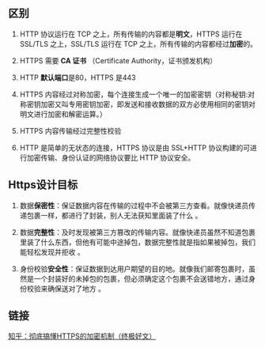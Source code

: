 ## 区别

1. HTTP 协议运行在 TCP 之上，所有传输的内容都是**明文**，HTTPS 运行在 SSL/TLS 之上，SSL/TLS 运行在 TCP 之上，所有传输的内容都经过**加密**的。

2. HTTPS 需要 **CA 证书** （Certificate Authority，证书颁发机构）

3. HTTP **默认端口**是80，HTTPS 是443

4. HTTPS 内容经过对称加密，每个连接生成一个唯一的加密密钥（对称秘钥:对称密钥加密又叫专用密钥加密，即发送和接收数据的双方必使用相同的密钥对明文进行加密和解密运算。）

5. HTTPS 内容传输经过完整性校验

6. HTTP 是简单的无状态的连接，HTTPS 协议是由 SSL+HTTP 协议构建的可进行加密传输、身份认证的网络协议要比 HTTP 协议安全。


## Https设计目标

1. 数据**保密性**：保证数据内容在传输的过程中不会被第三方查看。就像快递员传递包裹一样，都进行了封装，别人无法获知里面装了什么  。

2. 数据**完整性**：及时发现被第三方篡改的传输内容。就像快递员虽然不知道包裹里装了什么东西，但他有可能中途掉包，数据完整性就是指如果被掉包，我们能轻松发现并拒收 。

3. 身份校验**安全性**：保证数据到达用户期望的目的地。就像我们邮寄包裹时，虽然是一个封装好的未掉包的包裹，但必须确定这个包裹不会送错地方，通过身份校验来确保送对了地方  。


## 链接
[知乎：彻底搞懂HTTPS的加密机制（终极好文）](https://zhuanlan.zhihu.com/p/43789231)